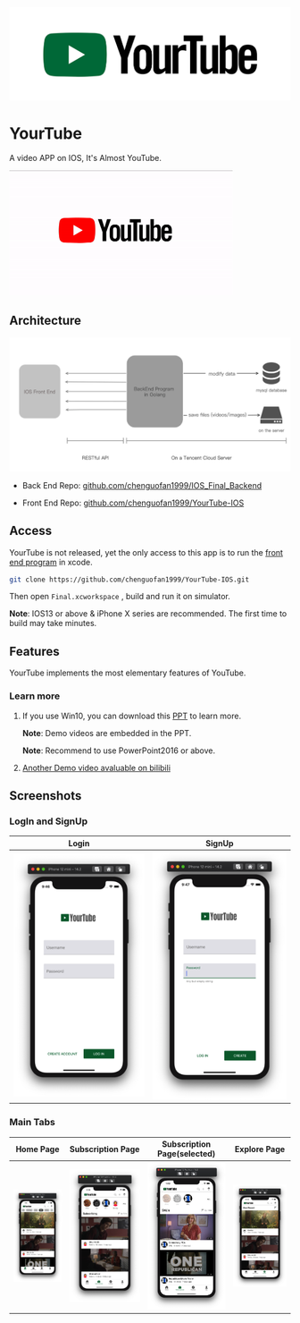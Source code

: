 ![](pics/logo.png)

# YourTube

A video APP on IOS, It's Almost YouTube.



<img src="pics/fromYoutube.gif" width="400" />



## Architecture

![](pics/arch.png)

- Back End Repo: [github.com/chenguofan1999/IOS_Final_Backend](https://github.com/chenguofan1999/IOS_Final_Backend)

- Front End Repo: [github.com/chenguofan1999/YourTube-IOS](https://github.com/chenguofan1999/YourTube-IOS)



## Access

YourTube is not released, yet the only access to this app is to run the [front end program](https://github.com/chenguofan1999/YourTube-IOS) in xcode.

```sh
git clone https://github.com/chenguofan1999/YourTube-IOS.git
```

Then open `Final.xcworkspace` , build and run it on simulator. 

**Note**: IOS13 or above & iPhone X series are recommended. The first time to build may take minutes.



## Features

YourTube implements the most elementary features of YouTube.



### Learn more

1. If you use Win10, you can download this [PPT](yourtube.pptx) to learn more. 

   **Note**: Demo videos are embedded in the PPT. 

   **Note**: Recommend to use PowerPoint2016 or above. 

2. [Another Demo video avaluable on bilibili](https://www.bilibili.com/video/BV1Br4y1T7Xz/)

## Screenshots

### LogIn and SignUp

| Login                                    | SignUp                                    |
| ---------------------------------------- | ----------------------------------------- |
| <img src="pics/Login.png" width="400" /> | <img src="pics/SignUp.png" width="400" /> |

### Main Tabs

| Home Page                               | Subscription Page                               | Subscription Page(selected)                              | Explore Page                               |
| --------------------------------------- | ----------------------------------------------- | -------------------------------------------------------- | ------------------------------------------ |
| <img src="pics/Home.png" width="300" /> | <img src="pics/Subscription.png" width="300" /> | <img src="pics/Subscription-selected.png" width="300" /> | <img src="pics/Explore.png" width="300" /> |



